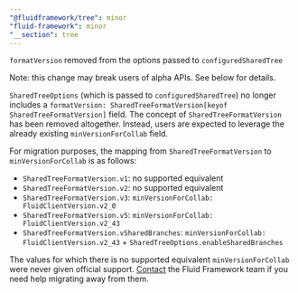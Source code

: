 ```yaml
---
"@fluidframework/tree": minor
"fluid-framework": minor
"__section": tree
---
```

`formatVersion` removed from the options passed to `configuredSharedTree`

Note: this change may break users of alpha APIs. See below for details.

`SharedTreeOptions` (which is passed to `configuredSharedTree`) no longer includes a `formatVersion: SharedTreeFormatVersion[keyof SharedTreeFormatVersion]` field.
The concept of `SharedTreeFormatVersion` has been removed altogether.
Instead, users are expected to leverage the already existing `minVersionForCollab` field.

For migration purposes, the mapping from `SharedTreeFormatVersion` to `minVersionForCollab` is as follows:
* `SharedTreeFormatVersion.v1`: no supported equivalent
* `SharedTreeFormatVersion.v2`: no supported equivalent
* `SharedTreeFormatVersion.v3`: `minVersionForCollab: FluidClientVersion.v2_0`
* `SharedTreeFormatVersion.v5`: `minVersionForCollab: FluidClientVersion.v2_43`
* `SharedTreeFormatVersion.vSharedBranches`: `minVersionForCollab: FluidClientVersion.v2_43` + `SharedTreeOptions.enableSharedBranches`

The values for which there is no supported equivalent `minVersionForCollab` were never given official support.
[Contact](https://github.com/microsoft/FluidFramework/issues) the Fluid Framework team if you need help migrating away from them.
